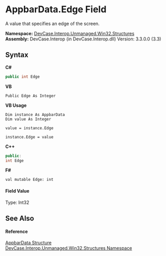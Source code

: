 # AppbarData.Edge Field
 

A value that specifies an edge of the screen.

**Namespace:**&nbsp;<a href="N_DevCase_Interop_Unmanaged_Win32_Structures">DevCase.Interop.Unmanaged.Win32.Structures</a><br />**Assembly:**&nbsp;DevCase.Interop (in DevCase.Interop.dll) Version: 3.3.0.0 (3.3)

## Syntax

**C#**<br />
``` C#
public int Edge
```

**VB**<br />
``` VB
Public Edge As Integer
```

**VB Usage**<br />
``` VB Usage
Dim instance As AppbarData
Dim value As Integer

value = instance.Edge

instance.Edge = value
```

**C++**<br />
``` C++
public:
int Edge
```

**F#**<br />
``` F#
val mutable Edge: int
```


#### Field Value
Type: Int32

## See Also


#### Reference
<a href="T_DevCase_Interop_Unmanaged_Win32_Structures_AppbarData">AppbarData Structure</a><br /><a href="N_DevCase_Interop_Unmanaged_Win32_Structures">DevCase.Interop.Unmanaged.Win32.Structures Namespace</a><br />
